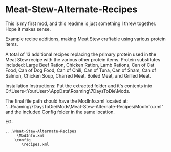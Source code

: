# Meat-Stew-Alternate-Recipes
This is my first mod, and this readme is just something I threw together. Hope it makes sense.

Example recipe additions, making Meat Stew craftable using various protein items.

A total of 13 additional recipes replacing the primary protein used in the Meat Stew recipe with the various other protein items.
Protein substitutes included: Large Beef Ration, Chicken Ration, Lamb Rations, Can of Cat Food, Can of Dog Food, Can of Chili, Can of Tuna, Can of Sham, Can of Salmon, Chicken Soup, Charred Meat, Boiled Meat, and Grilled Meat.

Installation Instructions:
Put the extracted folder and it's contents into C:\Users\<YourUser>\AppData\Roaming\7DaysToDie\Mods.

The final file path should have the ModInfo.xml located at:
"...Roaming\7DaysToDie\Mods\Meat-Stew-Alternate-Recipes\ModInfo.xml"
and the included Config folder in the same location.

EG:

	...\Meat-Stew-Alternate-Recipes
	     \ModInfo.xml
		\config
		   \recipes.xml

